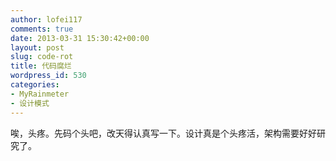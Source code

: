 ```yaml
---
author: lofei117
comments: true
date: 2013-03-31 15:30:42+00:00
layout: post
slug: code-rot
title: 代码腐烂
wordpress_id: 530
categories:
- MyRainmeter
- 设计模式
---
```


唉，头疼。先码个头吧，改天得认真写一下。设计真是个头疼活，架构需要好好研究了。
